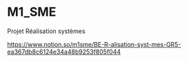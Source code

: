 # M1_SME
Projet Réalisation systèmes

https://www.notion.so/m1sme/BE-R-alisation-syst-mes-GR5-ea367db8c6124e34a48b9253f805f044
